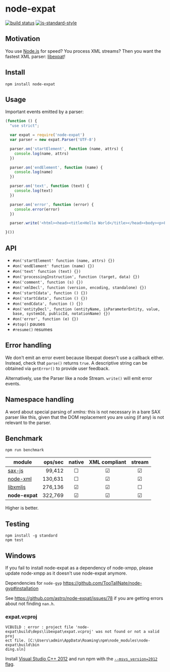# node-expat

[![build status](https://img.shields.io/travis/astro/node-expat/master.svg?style=flat-square)](https://travis-ci.org/astro/node-expat/branches)
[![js-standard-style](https://img.shields.io/badge/code%20style-standard-brightgreen.svg?style=flat-square)](http://standardjs.com/)

## Motivation

You use [Node.js](https://nodejs.org) for speed? You process XML streams? Then you want the fastest XML parser: [libexpat](http://expat.sourceforge.net/)!

## Install

```
npm install node-expat
```

## Usage

Important events emitted by a parser:

```javascript
(function () {
  "use strict";

  var expat = require('node-expat')
  var parser = new expat.Parser('UTF-8')

  parser.on('startElement', function (name, attrs) {
    console.log(name, attrs)
  })

  parser.on('endElement', function (name) {
    console.log(name)
  })

  parser.on('text', function (text) {
    console.log(text)
  })

  parser.on('error', function (error) {
    console.error(error)
  })

  parser.write('<html><head><title>Hello World</title></head><body><p>Foobar</p></body></html>')

}())

```

## API

* `#on('startElement' function (name, attrs) {})`
* `#on('endElement' function (name) {})`
* `#on('text' function (text) {})`
* `#on('processingInstruction', function (target, data) {})`
* `#on('comment', function (s) {})`
* `#on('xmlDecl', function (version, encoding, standalone) {})`
* `#on('startCdata', function () {})`
* `#on('startCdata', function () {})`
* `#on('endCdata', function () {})`
* `#on('entityDecl', function (entityName, isParameterEntity, value, base, systemId, publicId, notationName) {})`
* `#on('error', function (e) {})`
* `#stop()` pauses
* `#resume()` resumes

## Error handling

We don't emit an error event because libexpat doesn't use a callback
either. Instead, check that `parse()` returns `true`. A descriptive
string can be obtained via `getError()` to provide user feedback.

Alternatively, use the Parser like a node Stream. `write()` will emit
error events.

## Namespace handling

A word about special parsing of *xmlns:* this is not necessary in a
bare SAX parser like this, given that the DOM replacement you are
using (if any) is not relevant to the parser.

## Benchmark

`npm run benchmark`

| module                                                                                | ops/sec | native | XML compliant | stream         |
|---------------------------------------------------------------------------------------|--------:|:------:|:-------------:|:--------------:|
| [sax-js](https://github.com/isaacs/sax-js)                                            |  99,412 | ☐      | ☑             | ☑              |
| [node-xml](https://github.com/dylang/node-xml)                                        | 130,631 | ☐      | ☑             | ☑              |
| [libxmljs](https://github.com/polotek/libxmljs)                                       | 276,136 | ☑      | ☑             | ☐              |
| **node-expat**                                                                        | 322,769 | ☑      | ☑             | ☑              |

Higher is better.

## Testing

```
npm install -g standard
npm test
```

## Windows

If you fail to install node-expat as a dependency of node-xmpp, please update node-xmpp as it doesn't use node-expat anymore.

Dependencies for `node-gyp` https://github.com/TooTallNate/node-gyp#installation

See https://github.com/astro/node-expat/issues/78 if you are getting errors about not finding `nan.h`.

### expat.vcproj

```
VCBUILD : error : project file 'node-expat\build\deps\libexpat\expat.vcproj' was not found or not a valid proj
ect file. [C:\Users\admin\AppData\Roaming\npm\node_modules\node-expat\build\bin
ding.sln]
```

Install [Visual Studio C++ 2012](http://go.microsoft.com/?linkid=9816758) and run npm with the [`--msvs_version=2012` flag](http://stackoverflow.com/a/16854333/937891).
